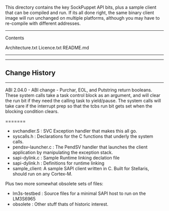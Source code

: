 This directory contains the key SockPuppet API bits, plus a sample
client that can be compiled and run.  If its all done right, the same
binary client image will run unchanged on multiple platforms, although
you may have to re-compile with different addresses.

----------------------
Contents

Architecture.txt
Licence.txt
README.md

---------------------------------------------------------------------------------
---------------------------------------------------------------------------------
Change History 
---------------------------------------------------------------------------------
---------------------------------------------------------------------------------

ABI 2.04.0 - ABI change - Purchar, EOL, and Putstring return booleans.
 These system calls take a task control block as an argument, and will clear
 the run bit if they need the calling task to yield/pause.   The system
 calls will take care if the interrupt prep so that the tcbs run bit gets
 set when the blocking condition clears.

=======
- svchandler.S : SVC Exception handler that makes this all go.
- syscalls.h : Declarations for the C functions that underly the system calls.
- pendsv-launcher.c : The PendSV handler that launches the client application by manipulating the exception stack.
- sapi-dylink.c : Sample Runtime linking declation file
- sapi-dylink.h : Definitions for runtime linking
- sample_client: A sample SAPI client written in C.   Built for Stellaris, should run on any Cortex-M.

Plus two more somewhat obsolete sets of files:
- lm3s-testbed : Source files for a minimal SAPI host to run on the LM3S6965
- obsolete : Other stuff thats of historic interest.

